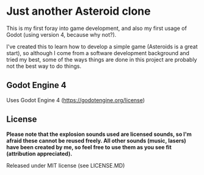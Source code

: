 # Just another Asteroid clone

This is my first foray into game development, and also my first usage of Godot (using version 4, because why not?).

I've created this to learn how to develop a simple game (Asteroids is a great start), so although I come from a software development background
and tried my best, some of the ways things are done in this project are probably not the best way to do things.


## Godot Engine 4
Uses Godot Engine 4 (https://godotengine.org/license)


## License

__Please note that the explosion sounds used are licensed sounds, so I'm afraid these cannot be reused freely.
All other sounds (music, lasers) have been created by me, so feel free to use them as you see fit (attribution appreciated).__

Released under MIT license (see LICENSE.MD)

